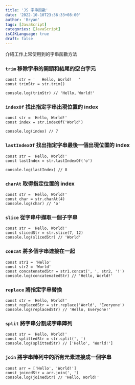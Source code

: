 ```yaml
---
title: 'JS 字串函數'
date: '2022-10-10T23:36:33+08:00'
author: 'Bryan'
tags: [JavaScript]
categories: [JavaScript]
isCJKLanguage: true
draft: false
---
```

介紹工作上常使用到的字串函數方法

### `trim` 移除字串的開頭和結尾的空白字元
```
const str = '   Hello, World!   '
const trimStr = str.trim()

console.log(trimStr) // 'Hello, World!'
```

### `indexOf` 找出指定字串出現位置的 index
```
const str = 'Hello, World!'
const index = str.indexOf('World')

console.log(index) // 7
```

### `lastIndexOf` 找出指定字串最後一個出現位置的 index
```
const str = 'Hello, World!'
const lastIndex = str.lastIndexOf('o')

console.log(lastIndex) // 8
```

### `charAt` 取得指定位置的 index
```
const str = 'Hello, World!'
const char = str.charAt(4)
console.log(char) // 'o'
```

### `slice` 從字串中擷取一個子字串
```
const str = 'Hello, World!'
const slicedStr = str.slice(7, 12)
console.log(slicedStr) // 'World'
```

### `concat` 將多個字串連接在一起
```
const str1 = 'Hello'
const str2 = 'World'
const concatenatedStr = str1.concat(', ', str2, '!')
console.log(concatenatedStr) // 'Hello, World!'
```

### `replace` 將指定字串替換
```
const str = 'Hello, World!'
const replacedStr = str.replace('World', 'Everyone')
console.log(replacedStr) // 'Hello, Everyone!'
```

### `split` 將字串分割成字串陣列
```
const str = 'Hello, World!'
const splittedStr = str.split(', ')
console.log(splittedStr) // ['Hello', 'World!']
```

### `join` 將字串陣列中的所有元素連接成一個字串
```
const arr = ['Hello', 'World!']
const joinedStr = arr.join(', ')
console.log(joinedStr) // 'Hello, World!'
```
